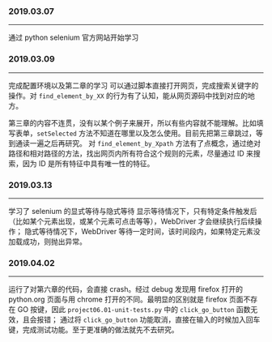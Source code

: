 ### 2019.03.07
---
通过 python selenium 官方网站开始学习

### 2019.03.09
---
完成配置环境以及第二章的学习
可以通过脚本直接打开网页，完成搜索关键字的操作。对 `find_element_by_XX` 的行为有了认知，能从网页源码中找到对应的地方。

第三章的内容不连贯，没有以某个例子来展开，所以有些内容就不能理解。比如填写表单，`setSelected` 方法不知道在哪里以及怎么使用。目前先把第三章跳过，等到通读一遍之后再研究。
对 `find_element_by_Xpath` 方法有了点概念，通过绝对路径和相对路径的方法，找出网页内所有符合这个规则的元素，尽量通过 ID 来搜索，因为 ID 是所有特征中具有唯一性的特征。

### 2019.03.13
---
学习了 selenium 的显式等待与隐式等待
显示等待情况下，只有特定条件触发后（比如某个元素出现，或某个元素可点击等等），WebDriver 才会继续执行后续操作；
隐式等待情况下，WebDriver 等待一定时间，该时间段内，如果特定元素没加载成功，则抛出异常。

### 2019.04.02
---
运行了对第六章的代码，会直接 crash。经过 debug 发现用 firefox 打开的 python.org 页面与用 chrome 打开的不同。最明显的区别就是 firefox 页面不存在 GO 按键，因此 `project06.01-unit-tests.py` 中的 `click_go_button` 函数无效，且会报错；
通过将 `click_go_button` 功能取消，直接在输入的时候加入回车键，完成测试功能。至于更准确的做法就先不去研究。